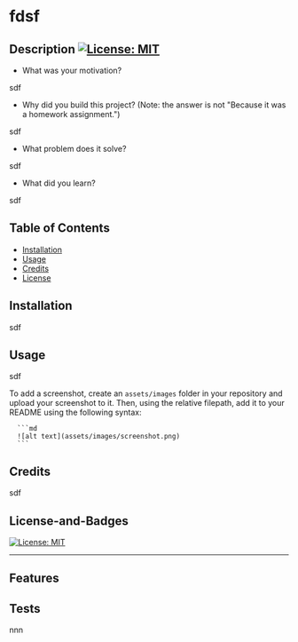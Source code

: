 # <Your-Project-Title>fdsf
    
  ## Description [![License: MIT](https://img.shields.io/badge/License-MIT-yellow.svg)](https://opensource.org/licenses/MIT)
  
  - What was your motivation?

  sdf
  - Why did you build this project? (Note: the answer is not "Because it was a homework assignment.")

  sdf
  - What problem does it solve?

  sdf
  - What did you learn?

  sdf
  
  ## Table of Contents 
    
  - [Installation](#installation)
  - [Usage](#usage)
  - [Credits](#credits)
  - [License](#license-and-badges)
  
  ## Installation
  
  sdf

  ## Usage
  
  
  sdf

  To add a screenshot, create an `assets/images` folder in your repository and upload your screenshot to it. Then, using the relative filepath, add it to your README using the following syntax:
  
      ```md
      ![alt text](assets/images/screenshot.png)
      ```
  
  ## Credits
  sdf

  
  ## License-and-Badges
  [![License: MIT](https://img.shields.io/badge/License-MIT-yellow.svg)](https://opensource.org/licenses/MIT)
  
  --- 
  
  ## Features
  
  
    
  ## Tests
  nnn
    